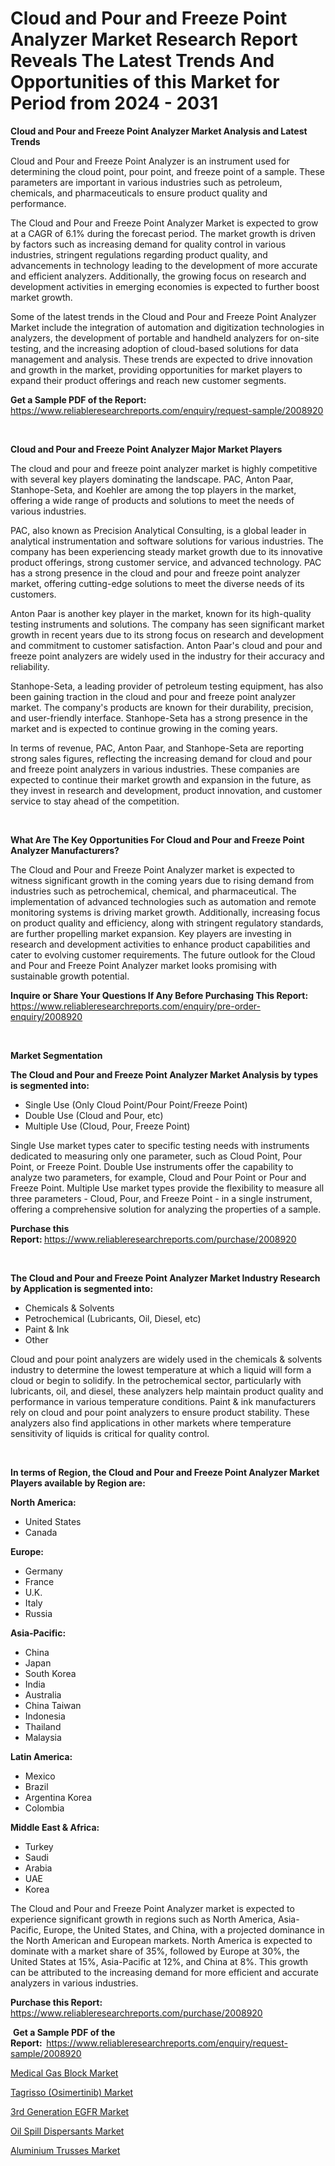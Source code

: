 <p><h1>Cloud and Pour and Freeze Point Analyzer Market Research Report Reveals The Latest Trends And Opportunities of this Market for Period from 2024 - 2031</h1></p><p><strong>Cloud and Pour and Freeze Point Analyzer Market Analysis and Latest Trends</strong></p>
<p><p>Cloud and Pour and Freeze Point Analyzer is an instrument used for determining the cloud point, pour point, and freeze point of a sample. These parameters are important in various industries such as petroleum, chemicals, and pharmaceuticals to ensure product quality and performance.</p><p>The Cloud and Pour and Freeze Point Analyzer Market is expected to grow at a CAGR of 6.1% during the forecast period. The market growth is driven by factors such as increasing demand for quality control in various industries, stringent regulations regarding product quality, and advancements in technology leading to the development of more accurate and efficient analyzers. Additionally, the growing focus on research and development activities in emerging economies is expected to further boost market growth.</p><p>Some of the latest trends in the Cloud and Pour and Freeze Point Analyzer Market include the integration of automation and digitization technologies in analyzers, the development of portable and handheld analyzers for on-site testing, and the increasing adoption of cloud-based solutions for data management and analysis. These trends are expected to drive innovation and growth in the market, providing opportunities for market players to expand their product offerings and reach new customer segments.</p></p>
<p><strong>Get a Sample PDF of the Report:&nbsp;</strong> <a href="https://www.reliableresearchreports.com/enquiry/request-sample/2008920">https://www.reliableresearchreports.com/enquiry/request-sample/2008920</a></p>
<p>&nbsp;</p>
<p><strong>Cloud and Pour and Freeze Point Analyzer Major Market Players</strong></p>
<p><p>The cloud and pour and freeze point analyzer market is highly competitive with several key players dominating the landscape. PAC, Anton Paar, Stanhope-Seta, and Koehler are among the top players in the market, offering a wide range of products and solutions to meet the needs of various industries.</p><p>PAC, also known as Precision Analytical Consulting, is a global leader in analytical instrumentation and software solutions for various industries. The company has been experiencing steady market growth due to its innovative product offerings, strong customer service, and advanced technology. PAC has a strong presence in the cloud and pour and freeze point analyzer market, offering cutting-edge solutions to meet the diverse needs of its customers.</p><p>Anton Paar is another key player in the market, known for its high-quality testing instruments and solutions. The company has seen significant market growth in recent years due to its strong focus on research and development and commitment to customer satisfaction. Anton Paar's cloud and pour and freeze point analyzers are widely used in the industry for their accuracy and reliability.</p><p>Stanhope-Seta, a leading provider of petroleum testing equipment, has also been gaining traction in the cloud and pour and freeze point analyzer market. The company's products are known for their durability, precision, and user-friendly interface. Stanhope-Seta has a strong presence in the market and is expected to continue growing in the coming years.</p><p>In terms of revenue, PAC, Anton Paar, and Stanhope-Seta are reporting strong sales figures, reflecting the increasing demand for cloud and pour and freeze point analyzers in various industries. These companies are expected to continue their market growth and expansion in the future, as they invest in research and development, product innovation, and customer service to stay ahead of the competition.</p></p>
<p>&nbsp;</p>
<p><strong>What Are The Key Opportunities For Cloud and Pour and Freeze Point Analyzer Manufacturers?</strong></p>
<p><p>The Cloud and Pour and Freeze Point Analyzer market is expected to witness significant growth in the coming years due to rising demand from industries such as petrochemical, chemical, and pharmaceutical. The implementation of advanced technologies such as automation and remote monitoring systems is driving market growth. Additionally, increasing focus on product quality and efficiency, along with stringent regulatory standards, are further propelling market expansion. Key players are investing in research and development activities to enhance product capabilities and cater to evolving customer requirements. The future outlook for the Cloud and Pour and Freeze Point Analyzer market looks promising with sustainable growth potential.</p></p>
<p><strong>Inquire or Share Your Questions If Any Before Purchasing This Report:</strong> <a href="https://www.reliableresearchreports.com/enquiry/pre-order-enquiry/2008920">https://www.reliableresearchreports.com/enquiry/pre-order-enquiry/2008920</a></p>
<p>&nbsp;</p>
<p><strong>Market Segmentation</strong></p>
<p><strong>The Cloud and Pour and Freeze Point Analyzer Market Analysis by types is segmented into:</strong></p>
<p><ul><li>Single Use (Only Cloud Point/Pour Point/Freeze Point)</li><li>Double Use (Cloud and Pour, etc)</li><li>Multiple Use (Cloud, Pour, Freeze Point)</li></ul></p>
<p><p>Single Use market types cater to specific testing needs with instruments dedicated to measuring only one parameter, such as Cloud Point, Pour Point, or Freeze Point. Double Use instruments offer the capability to analyze two parameters, for example, Cloud and Pour Point or Pour and Freeze Point. Multiple Use market types provide the flexibility to measure all three parameters - Cloud, Pour, and Freeze Point - in a single instrument, offering a comprehensive solution for analyzing the properties of a sample.</p></p>
<p><strong>Purchase this Report:&nbsp;</strong><a href="https://www.reliableresearchreports.com/purchase/2008920">https://www.reliableresearchreports.com/purchase/2008920</a></p>
<p>&nbsp;</p>
<p><strong>The Cloud and Pour and Freeze Point Analyzer Market Industry Research by Application is segmented into:</strong></p>
<p><ul><li>Chemicals & Solvents</li><li>Petrochemical (Lubricants, Oil, Diesel, etc)</li><li>Paint & Ink</li><li>Other</li></ul></p>
<p><p>Cloud and pour point analyzers are widely used in the chemicals & solvents industry to determine the lowest temperature at which a liquid will form a cloud or begin to solidify. In the petrochemical sector, particularly with lubricants, oil, and diesel, these analyzers help maintain product quality and performance in various temperature conditions. Paint & ink manufacturers rely on cloud and pour point analyzers to ensure product stability. These analyzers also find applications in other markets where temperature sensitivity of liquids is critical for quality control.</p></p>
<p>&nbsp;</p>
<p><strong>In terms of Region, the Cloud and Pour and Freeze Point Analyzer Market Players available by Region are:</strong></p>
<p>
    <p> <strong> North America: </strong>
        <ul>
            <li>United States</li>
            <li>Canada</li>
        </ul>
        </p> 
    <p> <strong> Europe: </strong>
        <ul>
            <li>Germany</li>
            <li>France</li>
            <li>U.K.</li>
            <li>Italy</li>
            <li>Russia</li>
        </ul>
        </p> 
    <p> <strong> Asia-Pacific: </strong>
        <ul>
            <li>China</li>
            <li>Japan</li>
            <li>South Korea</li>
            <li>India</li>
            <li>Australia</li>
            <li>China Taiwan</li>
            <li>Indonesia</li>
            <li>Thailand</li>
            <li>Malaysia</li>
        </ul>
        </p> 
    <p> <strong> Latin America: </strong>
        <ul>
            <li>Mexico</li>
            <li>Brazil</li>
            <li>Argentina Korea</li>
            <li>Colombia</li>
        </ul>
        </p> 
    <p> <strong> Middle East & Africa: </strong>
        <ul>
            <li>Turkey</li>
            <li>Saudi</li>
            <li>Arabia</li>
            <li>UAE</li>
            <li>Korea</li>
        </ul>
    </p>
    </p>
<p><p>The Cloud and Pour and Freeze Point Analyzer market is expected to experience significant growth in regions such as North America, Asia-Pacific, Europe, the United States, and China, with a projected dominance in the North American and European markets. North America is expected to dominate with a market share of 35%, followed by Europe at 30%, the United States at 15%, Asia-Pacific at 12%, and China at 8%. This growth can be attributed to the increasing demand for more efficient and accurate analyzers in various industries.</p></p>
<p><strong>Purchase this Report: </strong><a href="https://www.reliableresearchreports.com/purchase/2008920">https://www.reliableresearchreports.com/purchase/2008920</a></p>
<p>&nbsp;<strong>Get a Sample PDF of the Report:&nbsp;&nbsp;</strong><a href="https://www.reliableresearchreports.com/enquiry/request-sample/2008920">https://www.reliableresearchreports.com/enquiry/request-sample/2008920</a></p>
<p><strong></strong></p>
<p><p><a href="https://gentle-editor-9db.notion.site/Medical-Gas-Block-Market-Size-Market-Trends-and-Growth-Outlook-forecasted-for-period-from-2024-to--266ef2d8c49849ca97ad31553f2f87d7">Medical Gas Block Market</a></p><p><a href="https://frill-swim-3cd.notion.site/Tagrisso-Osimertinib-Market-Offers-Provide-Insightful-Data-for-the-Time-Period-from-2024-to-2031-a-0d1ce9e7bc4e4289b7a01ea5fb44bbe3">Tagrisso (Osimertinib) Market</a></p><p><a href="https://cautious-neon-760.notion.site/3rd-Generation-EGFR-Market-Size-2024-2031-Global-Industrial-Analysis-Key-Geographical-Regions-Ma-5f92a95942b14490b4b2d4494851dbce">3rd Generation EGFR Market</a></p><p><a href="https://view.publitas.com/reportprime-1/oil-spill-dispersants-market-offers-provide-insightful-data-for-the-time-period-from-2024-to-2031-and-also-provide-analysis-based-on-application-type-and-region/">Oil Spill Dispersants Market</a></p><p><a href="https://view.publitas.com/reportprime-1/aluminium-trusses-market-provides-detailed-segmentation-of-this-market-based-on-type-application-and-region-and-forecast-for-the-period-from-2024-2031/">Aluminium Trusses Market</a></p></p>